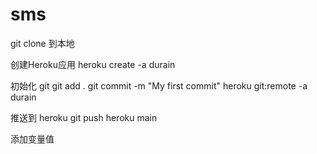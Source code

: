 # sms
git clone 到本地

创建Heroku应用
heroku create -a durain

初始化 git
git add .
git commit -m "My first commit"
heroku git:remote -a durain

推送到 heroku  git push heroku main

添加变量值
